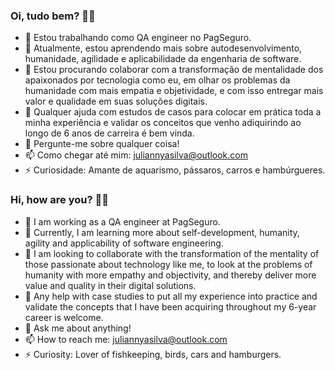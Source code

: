 ### Oi, tudo bem? 👋😄

- 🔭 Estou trabalhando como QA engineer no PagSeguro.
- 🌱 Atualmente, estou aprendendo mais sobre autodesenvolvimento, humanidade, agilidade e aplicabilidade da engenharia de software.
- 👯 Estou procurando colaborar com a transformação de mentalidade dos apaixonados por tecnologia como eu, em olhar os problemas da humanidade com mais empatia e objetividade, e com isso entregar mais valor e qualidade em suas soluções digitais.
- 🤔 Qualquer ajuda com estudos de casos para colocar em prática toda a minha experiência e validar os conceitos que venho adiquirindo ao longo de 6 anos de carreira é bem vinda.
- 💬 Pergunte-me sobre qualquer coisa! 
- 📫 Como chegar até mim: juliannyasilva@outlook.com
- ⚡ Curiosidade: Amante de aquarismo, pássaros, carros e hambúrgueres. 

### Hi, how are you? 👋😄

- 🔭 I am working as a QA engineer at PagSeguro.
- 🌱 Currently, I am learning more about self-development, humanity, agility and applicability of software engineering.
- 👯 I am looking to collaborate with the transformation of the mentality of those passionate about technology like me, to look at the problems of humanity with more empathy and objectivity, and thereby deliver more value and quality in their digital solutions.
- 🤔 Any help with case studies to put all my experience into practice and validate the concepts that I have been acquiring throughout my 6-year career is welcome.
- 💬 Ask me about anything!
- 📫 How to reach me: juliannyasilva@outlook.com
- ⚡ Curiosity: Lover of fishkeeping, birds, cars and hamburgers.
